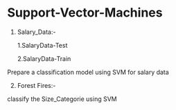 # Support-Vector-Machines

1) Salary_Data:-

    1.SalaryData-Test
    
    2.SalaryData-Train
    
Prepare a classification model using SVM for salary data  



2) Forest Fires:-

 classify the Size_Categorie using SVM
